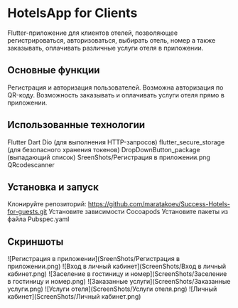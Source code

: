 # HotelsApp for Clients
Flutter-приложение для клиентов отелей, позволяющее регистрироваться, авторизоваться, выбирать отель, номер а также заказывать, оплачивать различные услуги отеля в приложении.

## Основные функции
Регистрация и авторизация пользователей.
Возможна авторизация по QR-коду.
Возможность заказывать и оплачивать услуги отеля прямо в приложении.

## Использованные технологии
Flutter
Dart
Dio (для выполнения HTTP-запросов)
flutter_secure_storage (для безопасного хранения токенов)
DropDownButton_package (выпадающий список)
SreenShots/Регистрация в приложении.png
QRcodescanner


## Установка и запуск
Клонируйте репозиторий: https://github.com/maratakoev/Success-Hotels-for-guests.git
Установите зависимости Cocoapods
Установите пакеты из файла Pubspec.yaml

## Скриншоты
![Регистрация в приложении](SreenShots/Регистрация в приложении.png)
![Вход в личный кабинет](ScreenShots/Вход в личный кабинет.png)
![Заселение в гостиницу и номер](ScreenShots/Заселение в гостиницу и номер.png)
![Заказанные услуги](ScreenShots/Заказанные услуги.png)
![Услуги отеля](ScreenShots/Услуги отеля.png)
![Личный кабинет](ScreenShots/Личный кабинет.png)





